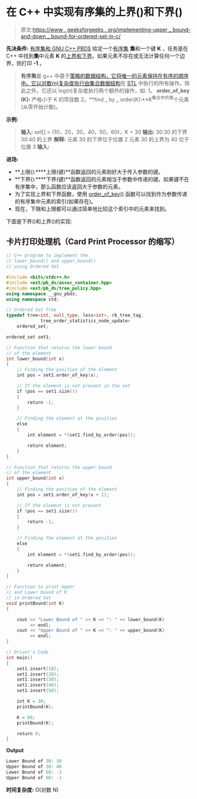 # 在 C++ 中实现有序集的上界()和下界()

> 原文:[https://www . geeksforgeeks . org/implementing-upper _ bound-and-down _ bound-for-ordered-set-in-c/](https://www.geeksforgeeks.org/implementing-upper_bound-and-lower_bound-for-ordered-set-in-c/)

**先决条件:** [有序集和 GNU C++ PBDS](https://www.geeksforgeeks.org/ordered-set-gnu-c-pbds/)
给定一个[有序集](https://www.geeksforgeeks.org/ordered-set-gnu-c-pbds/) **集**和一个键 **K** ，任务是在 C++ 中找到**集**中元素 **K** 的[上界和下界](https://www.geeksforgeeks.org/lower-and-upper-bound-theory/)。如果元素不存在或无法计算任何一个边界，则打印 **-1** 。

> **有序集**是 g++ 中基于[策略的数据结构，它将唯一的元素保持在有序的顺序中。它以对数(n)复杂度执行由](https://www.geeksforgeeks.org/policy-based-data-structures-g/)[集合数据结构](https://www.geeksforgeeks.org/set-in-cpp-stl/)在 [STL](https://www.geeksforgeeks.org/the-c-standard-template-library-stl/) 中执行的所有操作。除此之外，它还以 log(n)复杂度执行两个额外的操作，如:
> 1。 **order_of_key (K):** 严格小于 K 的项目数
> 2。**find _ by _ order(K):**K<sup>集合中的第</sup>个元素(从零开始计数)。

**示例:**

> **输入:** set[] = {10，20，30，40，50，60}，K = 30
> **输出:**
> 30:30 的下界
> 30:40 的上界
> **解释:**
> 元素 30 的下界位于位置 2
> 元素 30 的上界为 40 位于位置 3
> **输入:**

**进场:**

*   **上限():****上限(键)**函数返回的元素刚好大于传入参数的键。
*   **下界():****下界(键)**函数返回的元素相当于参数中传递的键。如果键不在有序集中，那么函数应该返回大于参数的元素。
*   为了实现上界和下界函数，使用 [order_of_key()](https://www.geeksforgeeks.org/order_of_key-in-c/) 函数可以找到作为参数传递的有序集中元素的索引(如果存在)。
*   现在，下限和上限都可以通过简单地比较这个索引中的元素来找到。

下面是下界()和上界()的实现:

## 卡片打印处理机（Card Print Processor 的缩写）

```cpp
// C++ program to implement the
// lower_bound() and upper_bound()
// using Ordered Set

#include <bits/stdc++.h>
#include <ext/pb_ds/assoc_container.hpp>
#include <ext/pb_ds/tree_policy.hpp>
using namespace __gnu_pbds;
using namespace std;

// Ordered Set Tree
typedef tree<int, null_type, less<int>, rb_tree_tag,
             tree_order_statistics_node_update>
    ordered_set;

ordered_set set1;

// Function that returns the lower bound
// of the element
int lower_bound(int x)
{
    // Finding the position of the element
    int pos = set1.order_of_key(x);

    // If the element is not present in the set
    if (pos == set1.size())
    {
        return -1;
    }

    // Finding the element at the position
    else
    {
        int element = *(set1.find_by_order(pos));

        return element;
    }
}

// Function that returns the upper bound
// of the element
int upper_bound(int x)
{
    // Finding the position of the element
    int pos = set1.order_of_key(x + 1);

    // If the element is not present
    if (pos == set1.size())
    {
        return -1;
    }

    // Finding the element at the position
    else
    {
        int element = *(set1.find_by_order(pos));

        return element;
    }
}

// Function to print Upper
// and Lower bound of K
// in Ordered Set
void printBound(int K)
{

    cout << "Lower Bound of " << K << ": " << lower_bound(K)
         << endl;
    cout << "Upper Bound of " << K << ": " << upper_bound(K)
         << endl;
}

// Driver's Code
int main()
{
    set1.insert(10);
    set1.insert(20);
    set1.insert(30);
    set1.insert(40);
    set1.insert(50);

    int K = 30;
    printBound(K);

    K = 60;
    printBound(K);

    return 0;
}
```

**Output**

```cpp
Lower Bound of 30: 30
Upper Bound of 30: 40
Lower Bound of 60: -1
Upper Bound of 60: -1

```

**时间复杂度:** O(对数 N)